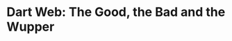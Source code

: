 # Dart Web: The Good, the Bad and the Wupper

<!--
What is this talk about,
quick whoami
how come this topic
-->